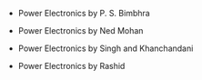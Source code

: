 * Power Electronics by P. S. Bimbhra 

* Power Electronics by Ned Mohan 

* Power Electronics by Singh and Khanchandani 

* Power Electronics by Rashid 
